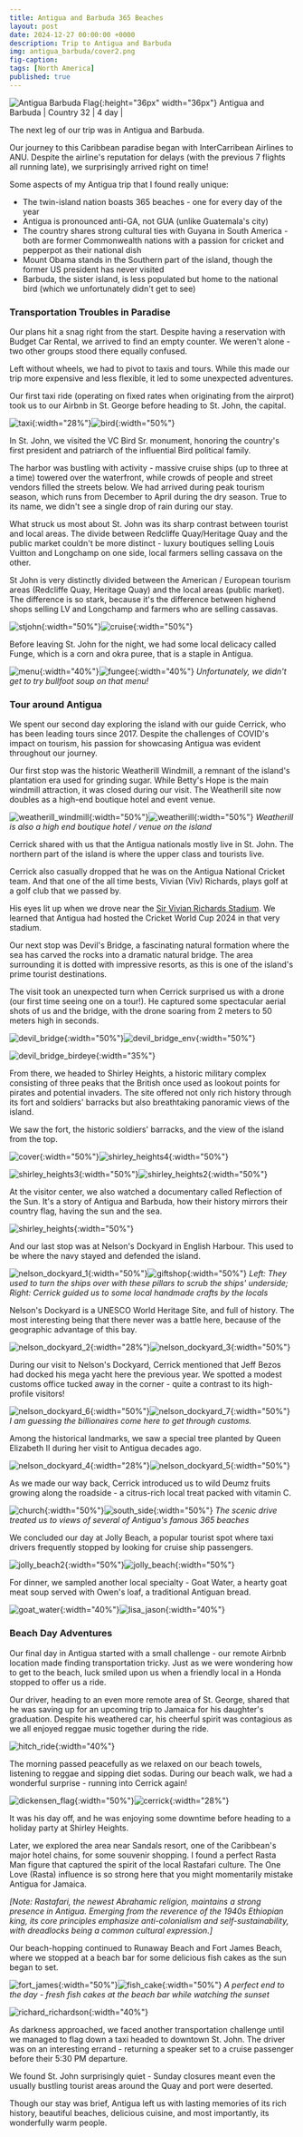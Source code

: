 ```yaml
---
title: Antigua and Barbuda 365 Beaches
layout: post
date: 2024-12-27 00:00:00 +0000
description: Trip to Antigua and Barbuda
img: antigua_barbuda/cover2.png 
fig-caption:
tags: [North America] 
published: true
---
```


![Antigua Barbuda Flag]({{site.baseurl}}/assets/img/flags/4x3/ag.svg){:height="36px" width="36px"} Antigua and Barbuda \| Country 32 \| 4 day \|

The next leg of our trip was in Antigua and Barbuda. 

Our journey to this Caribbean paradise began with InterCarribean Airlines to ANU. Despite the airline's reputation for delays (with the previous 7 flights all running late), we surprisingly arrived right on time! 

Some aspects of my Antigua trip that I found really unique:

* The twin-island nation boasts 365 beaches - one for every day of the year
* Antigua is pronounced anti-GA, not GUA (unlike Guatemala's city)
* The country shares strong cultural ties with Guyana in South America - both are former Commonwealth nations with a passion for cricket and pepperpot as their national dish
* Mount Obama stands in the Southern part of the island, though the former US president has never visited
* Barbuda, the sister island, is less populated but home to the national bird (which we unfortunately didn't get to see)

### Transportation Troubles in Paradise

Our plans hit a snag right from the start. Despite having a reservation with Budget Car Rental, we arrived to find an empty counter. We weren't alone - two other groups stood there equally confused.

Left without wheels, we had to pivot to taxis and tours. While this made our trip more expensive and less flexible, it led to some unexpected adventures.

Our first taxi ride (operating on fixed rates when originating from the airprot) took us to our Airbnb in St. George before heading to St. John, the capital. 

![taxi]({{site.baseurl}}/assets/img/antigua_barbuda/taxi.jpeg){:width="28%"}![bird]({{site.baseurl}}/assets/img/antigua_barbuda/bird.jpeg){:width="50%"}

In St. John, we visited the VC Bird Sr. monument, honoring the country's first president and patriarch of the influential Bird political family.

The harbor was bustling with activity - massive cruise ships (up to three at a time) towered over the waterfront, while crowds of people and street vendors filled the streets below. We had arrived during peak tourism season, which runs from December to April during the dry season. True to its name, we didn't see a single drop of rain during our stay.

What struck us most about St. John was its sharp contrast between tourist and local areas. The divide between Redcliffe Quay/Heritage Quay and the public market couldn't be more distinct - luxury boutiques selling Louis Vuitton and Longchamp on one side, local farmers selling cassava on the other.

St John is very distinctly divided between the American / European tourism areas (Redcliffe Quay, Heritage Quay) and the local areas (public market). The difference is so stark, because it's the difference between highend shops selling LV and Longchamp and farmers who are selling cassavas. 

![stjohn]({{site.baseurl}}/assets/img/antigua_barbuda/stjohn.jpeg){:width="50%"}![cruise]({{site.baseurl}}/assets/img/antigua_barbuda/cruise.jpeg){:width="50%"}

Before leaving St. John for the night, we had some local delicacy called Funge, which is a corn and okra puree, that is a staple in Antigua. 

![menu]({{site.baseurl}}/assets/img/antigua_barbuda/menu.jpeg){:width="40%"}![fungee]({{site.baseurl}}/assets/img/antigua_barbuda/fungee.jpeg){:width="40%"}
*Unfortunately, we didn't get to try bullfoot soup on that menu!*

### Tour around Antigua 

We spent our second day exploring the island with our guide Cerrick, who has been leading tours since 2017. Despite the challenges of COVID's impact on tourism, his passion for showcasing Antigua was evident throughout our journey.

Our first stop was the historic Weatherill Windmill, a remnant of the island's plantation era used for grinding sugar. While Betty's Hope is the main windmill attraction, it was closed during our visit. The Weatherill site now doubles as a high-end boutique hotel and event venue.

![weatherill_windmill]({{site.baseurl}}/assets/img/antigua_barbuda/weatherill_windmill.jpeg){:width="50%"}![weatherill]({{site.baseurl}}/assets/img/antigua_barbuda/weatherill.jpeg){:width="50%"}
*Weatherill is also a high end boutique hotel / venue on the island*

Cerrick shared with us that the Antigua nationals mostly live in St. John. The northern part of the island is where the upper class and tourists live. 

Cerrick also casually dropped that he was on the Antigua National Cricket team. And that one of the all time bests, Vivian (Viv) Richards, plays golf at a golf club that we passed by. 

His eyes lit up when we drove near the [Sir Vivian Richards Stadium](https://www.google.com/search?num=10&newwindow=1&sca_esv=dfa57c05b4e3cad6&sxsrf=ADLYWIKNcCp3AFK6Dxxq6M6rtZkT5QmOdQ:1735846001315&q=sir+vivian+richards+stadium&udm=2&fbs=AEQNm0Aa4sjWe7Rqy32pFwRj0UkWd8nbOJfsBGGB5IQQO6L3J3ppPdoHI1O-XvbXbpNjYYz87mR_lwVCO3LKkTYCY9pn45BfcjS677kRO6L6d-ejRRwZ58FQLY1YDaELFEgsVyXIZa8gsAD-p4qHT4Ry-AFTg-BnLUmOcQZ3XnwrnIl7oqGHPfozVovwXfFFkzM42dpYUFKpaeYkgqY5WgR5sN_msqW_2A&sa=X&sqi=2&ved=2ahUKEwjG7qui4teKAxVJATQIHVNNMpsQtKgLegQIDhAB&biw=1092&bih=616&dpr=2.2). We learned that Antigua had hosted the Cricket World Cup 2024 in that very stadium. 

Our next stop was Devil's Bridge, a fascinating natural formation where the sea has carved the rocks into a dramatic natural bridge. The area surrounding it is dotted with impressive resorts, as this is one of the island's prime tourist destinations.

The visit took an unexpected turn when Cerrick surprised us with a drone (our first time seeing one on a tour!). He captured some spectacular aerial shots of us and the bridge, with the drone soaring from 2 meters to 50 meters high in seconds.

![devil_bridge]({{site.baseurl}}/assets/img/antigua_barbuda/devil_bridge.jpeg){:width="50%"}![devil_bridge_env]({{site.baseurl}}/assets/img/antigua_barbuda/devil_bridge_env.jpeg){:width="50%"}

![devil_bridge_birdeye]({{site.baseurl}}/assets/img/antigua_barbuda/devil_bridge_birdeye.png){:width="35%"}

From there, we headed to Shirley Heights, a historic military complex consisting of three peaks that the British once used as lookout points for pirates and potential invaders. The site offered not only rich history through its fort and soldiers' barracks but also breathtaking panoramic views of the island.

We saw the fort, the historic soldiers' barracks, and the view of the island from the top.

![cover]({{site.baseurl}}/assets/img/antigua_barbuda/cover.jpeg){:width="50%"}![shirley_heights4]({{site.baseurl}}/assets/img/antigua_barbuda/shirley_heights4.jpeg){:width="50%"}

![shirley_heights3]({{site.baseurl}}/assets/img/antigua_barbuda/shirley_heights3.jpeg){:width="50%"}![shirley_heights2]({{site.baseurl}}/assets/img/antigua_barbuda/shirley_heights2.jpeg){:width="50%"}

At the visitor center, we also watched a documentary called Reflection of the Sun. It's a story of Antigua and Barbuda, how their history mirrors their country flag, having the sun and the sea. 

![shirley_heights]({{site.baseurl}}/assets/img/antigua_barbuda/shirley_heights.jpeg){:width="50%"}

And our last stop was at Nelson's Dockyard in English Harbour. This used to be where the navy stayed and defended the island. 

![nelson_dockyard_1]({{site.baseurl}}/assets/img/antigua_barbuda/nelson_dockyard_1.jpeg){:width="50%"}![giftshop]({{site.baseurl}}/assets/img/antigua_barbuda/giftshop.jpeg){:width="50%"}
*Left: They used to turn the ships over with these pillars to scrub the ships' underside; Right: Cerrick guided us to some local handmade crafts by the locals*

Nelson's Dockyard is a UNESCO World Heritage Site, and full of history. The most interesting being that there never was a battle here, because of the geographic advantage of this bay. 

![nelson_dockyard_2]({{site.baseurl}}/assets/img/antigua_barbuda/nelson_dockyard_2.jpeg){:width="28%"}![nelson_dockyard_3]({{site.baseurl}}/assets/img/antigua_barbuda/nelson_dockyard_3.jpeg){:width="50%"}

During our visit to Nelson's Dockyard, Cerrick mentioned that Jeff Bezos had docked his mega yacht here the previous year. We spotted a modest customs office tucked away in the corner - quite a contrast to its high-profile visitors!

![nelson_dockyard_6]({{site.baseurl}}/assets/img/antigua_barbuda/nelson_dockyard_6.jpeg){:width="50%"}![nelson_dockyard_7]({{site.baseurl}}/assets/img/antigua_barbuda/nelson_dockyard_7.jpeg){:width="50%"}
*I am guessing the billionaires come here to get through customs.*

Among the historical landmarks, we saw a special tree planted by Queen Elizabeth II during her visit to Antigua decades ago.

![nelson_dockyard_4]({{site.baseurl}}/assets/img/antigua_barbuda/nelson_dockyard_4.jpeg){:width="28%"}![nelson_dockyard_5]({{site.baseurl}}/assets/img/antigua_barbuda/nelson_dockyard_5.jpeg){:width="50%"}

As we made our way back, Cerrick introduced us to wild Deumz fruits growing along the roadside - a citrus-rich local treat packed with vitamin C.

![church]({{site.baseurl}}/assets/img/antigua_barbuda/church.jpeg){:width="50%"}![south_side]({{site.baseurl}}/assets/img/antigua_barbuda/south_side.jpeg){:width="50%"}
*The scenic drive treated us to views of several of Antigua's famous 365 beaches*

We concluded our day at Jolly Beach, a popular tourist spot where taxi drivers frequently stopped by looking for cruise ship passengers.

![jolly_beach2]({{site.baseurl}}/assets/img/antigua_barbuda/jolly_beach2.jpeg){:width="50%"}![jolly_beach]({{site.baseurl}}/assets/img/antigua_barbuda/jolly_beach.jpeg){:width="50%"}

For dinner, we sampled another local specialty - Goat Water, a hearty goat meat soup served with Owen's loaf, a traditional Antiguan bread.

![goat_water]({{site.baseurl}}/assets/img/antigua_barbuda/goat_water.jpeg){:width="40%"}![lisa_jason]({{site.baseurl}}/assets/img/antigua_barbuda/lisa_jason.jpeg){:width="40%"}

### Beach Day Adventures

Our final day in Antigua started with a small challenge - our remote Airbnb location made finding transportation tricky. Just as we were wondering how to get to the beach, luck smiled upon us when a friendly local in a Honda stopped to offer us a ride.

Our driver, heading to an even more remote area of St. George, shared that he was saving up for an upcoming trip to Jamaica for his daughter's graduation. Despite his weathered car, his cheerful spirit was contagious as we all enjoyed reggae music together during the ride.

![hitch_ride]({{site.baseurl}}/assets/img/antigua_barbuda/hitch_ride.jpeg){:width="40%"}

The morning passed peacefully as we relaxed on our beach towels, listening to reggae and sipping diet sodas. During our beach walk, we had a wonderful surprise - running into Cerrick again! 

![dickensen_flag]({{site.baseurl}}/assets/img/antigua_barbuda/dickensen_flag.jpeg){:width="50%"}![cerrick]({{site.baseurl}}/assets/img/antigua_barbuda/cerrick.jpeg){:width="28%"}

It was his day off, and he was enjoying some downtime before heading to a holiday party at Shirley Heights.

Later, we explored the area near Sandals resort, one of the Caribbean's major hotel chains, for some souvenir shopping. I found a perfect Rasta Man figure that captured the spirit of the local Rastafari culture. The One Love (Rasta) influence is so strong here that you might momentarily mistake Antigua for Jamaica.

*[Note: Rastafari, the newest Abrahamic religion, maintains a strong presence in Antigua. Emerging from the reverence of the 1940s Ethiopian king, its core principles emphasize anti-colonialism and self-sustainability, with dreadlocks being a common cultural expression.]*

Our beach-hopping continued to Runaway Beach and Fort James Beach, where we stopped at a beach bar for some delicious fish cakes as the sun began to set.

![fort_james]({{site.baseurl}}/assets/img/antigua_barbuda/fort_james.jpeg){:width="50%"}![fish_cake]({{site.baseurl}}/assets/img/antigua_barbuda/fish_cake.jpeg){:width="50%"}
*A perfect end to the day - fresh fish cakes at the beach bar while watching the sunset*

![richard_richardson]({{site.baseurl}}/assets/img/antigua_barbuda/richard_richardson.jpeg){:width="40%"}

As darkness approached, we faced another transportation challenge until we managed to flag down a taxi headed to downtown St. John. The driver was on an interesting errand - returning a speaker set to a cruise passenger before their 5:30 PM departure.

We found St. John surprisingly quiet - Sunday closures meant even the usually bustling tourist areas around the Quay and port were deserted. 

Though our stay was brief, Antigua left us with lasting memories of its rich history, beautiful beaches, delicious cuisine, and most importantly, its wonderfully warm people. 
